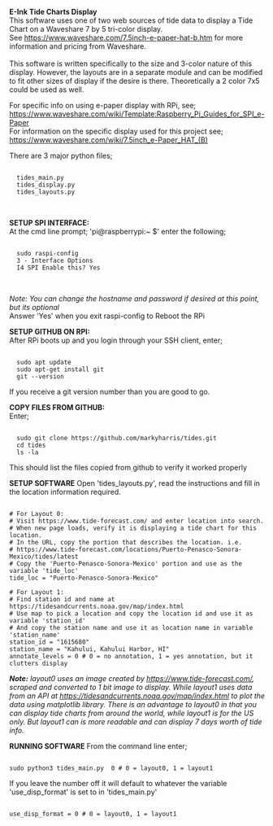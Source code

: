 <b>E-Ink Tide Charts Display</b><br>
This software uses one of two web sources of tide data to display a Tide Chart on a Waveshare 7 by 5 tri-color display.<br>
See https://www.waveshare.com/7.5inch-e-paper-hat-b.htm for more information and pricing from Waveshare.<br><br>
This software is written specifically to the size and 3-color nature of this display. However, the layouts are in a separate module and can be modified to fit other sizes of display if the desire is there. Theoretically a 2 color 7x5 could be used as well.

For specific info on using e-paper display with RPi, see;<br>
https://www.waveshare.com/wiki/Template:Raspberry_Pi_Guides_for_SPI_e-Paper<br>
For information on the specific display used for this project see;<br>
https://www.waveshare.com/wiki/7.5inch_e-Paper_HAT_(B)<br>

There are 3 major python files;<br>
  <pre><code>
  tides_main.py
  tides_display.py
  tides_layouts.py</code></pre><br>
  
<b>SETUP SPI INTERFACE:</b><br>
At the cmd line prompt; 'pi@raspberrypi:~ $' enter the following;
  <pre><code>
  sudo raspi-config
  3 - Interface Options
  I4 SPI Enable this? Yes </code></pre><br>
<i>Note: You can change the hostname and password if desired at this point, but its optional</i></br>
Answer 'Yes' when you exit raspi-config to Reboot the RPi </br>

<b>SETUP GITHUB ON RPI:</b></br>
After RPi boots up and you login through your SSH client, enter;</br>
  <pre><code>
  sudo apt update
  sudo apt-get install git
  git --version </pre></code>
If you receive a git version number than you are good to go.</br>

<b>COPY FILES FROM GITHUB:</b><br>
Enter;
  <pre><code>
  sudo git clone https://github.com/markyharris/tides.git
  cd tides
  ls -la </pre></code>
This should list the files copied from github to verify it worked properly</br>

<b>SETUP SOFTWARE</b>
Open 'tides_layouts.py', read the instructions and fill in the location information required.
<pre><code>
# For Layout 0:
# Visit https://www.tide-forecast.com/ and enter location into search.
# When new page loads, verify it is displaying a tide chart for this location.
# In the URL, copy the portion that describes the location. i.e.
# https://www.tide-forecast.com/locations/Puerto-Penasco-Sonora-Mexico/tides/latest
# Copy the 'Puerto-Penasco-Sonora-Mexico' portion and use as the variable 'tide_loc'
tide_loc = "Puerto-Penasco-Sonora-Mexico"

# For Layout 1:
# Find station id and name at https://tidesandcurrents.noaa.gov/map/index.html
# Use map to pick a location and copy the location id and use it as variable 'station_id'
# And copy the station name and use it as location name in variable 'station_name'
station_id = "1615680" 
station_name = "Kahului, Kahului Harbor, HI" 
annotate_levels = 0 # 0 = no annotation, 1 = yes annotation, but it clutters display
</pre></code>

<i><b>Note:</b> layout0 uses an image created by https://www.tide-forecast.com/, scraped and converted to 1 bit image
to display. While layout1 uses data from an API at https://tidesandcurrents.noaa.gov/map/index.html to plot
the data using matplotlib library. There is an advantage to layout0 in that you can display tide charts from around 
the world, while layout1 is for the US only. But layout1 can is more readable and can display 7 days worth of tide info.</i>

<b>RUNNING SOFTWARE</b>
From the command line enter;
<pre><code>
sudo python3 tides_main.py  0 # 0 = layout0, 1 = layout1</pre></code>

If you leave the number off it will default to whatever the variable 'use_disp_format' is set to in 'tides_main.py'
<pre><code>
use_disp_format = 0 # 0 = layout0, 1 = layout1</pre></code>
